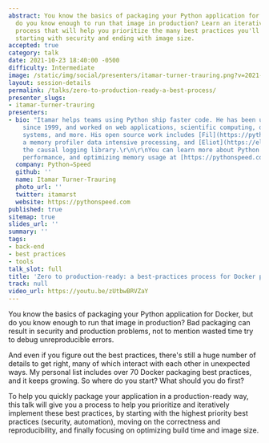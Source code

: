 ```yaml
---
abstract: You know the basics of packaging your Python application for Docker, but
  do you know enough to run that image in production? Learn an iterative, practical
  process that will help you prioritize the many best practices you'll need to implement,
  starting with security and ending with image size.
accepted: true
category: talk
date: 2021-10-23 18:40:00 -0500
difficulty: Intermediate
image: /static/img/social/presenters/itamar-turner-trauring.png?v=2021-10-01
layout: session-details
permalink: /talks/zero-to-production-ready-a-best-process/
presenter_slugs:
- itamar-turner-trauring
presenters:
- bio: "Itamar helps teams using Python ship faster code. He has been using Python
    since 1999, and worked on web applications, scientific computing, distributed
    systems, and more. His open source work includes [Fil](https://pythonspeed.com/fil),
    a memory profiler data intensive processing, and [Eliot](https://eliot.readthedocs.io),
    the causal logging library.\r\n\r\nYou can learn more about Python Docker packaging,
    performance, and optimizing memory usage at [https://pythonspeed.com](https://pythonspeed.com)."
  company: Python⇒Speed
  github: ''
  name: Itamar Turner-Trauring
  photo_url: ''
  twitter: itamarst
  website: https://pythonspeed.com
published: true
sitemap: true
slides_url: ''
summary: ''
tags:
- back-end
- best practices
- tools
talk_slot: full
title: 'Zero to production-ready: a best-practices process for Docker packaging'
track: null
video_url: https://youtu.be/zUtbwBRVZaY
---
```


You know the basics of packaging your Python application for Docker, but do you know enough to run that image in production? Bad packaging can result in security and production problems, not to mention wasted time try to debug unreproducible errors.

And even if you figure out the best practices, there's still a huge number of details to get right, many of which interact with each other in unexpected ways. My personal list includes over 70 Docker packaging best practices, and it keeps growing. So where do you start? What should you do first?

To help you quickly package your application in a production-ready way, this talk will give you a process to help you prioritize and iteratively implement these best practices, by starting with the highest priority best practices (security, automation), moving on the correctness and reproducibility, and finally focusing on optimizing build time and image size.
